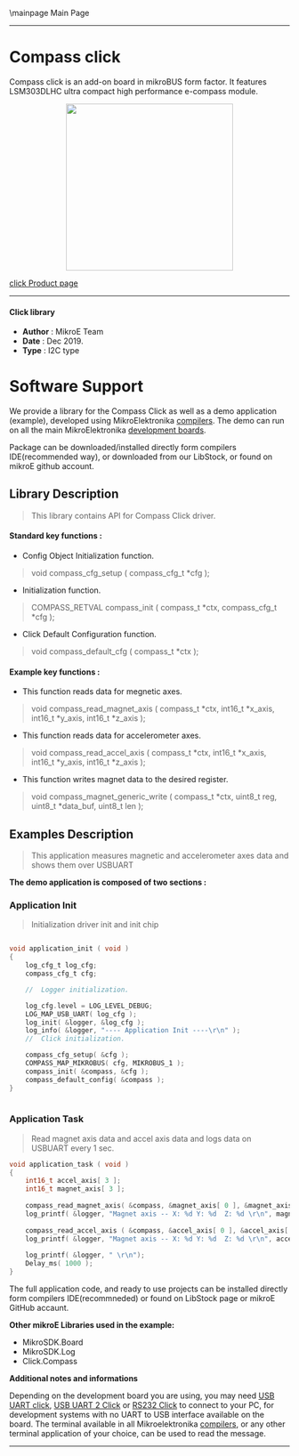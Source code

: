 \mainpage Main Page
 
 

---
# Compass click

Compass click is an add-on board in mikroBUS form factor. It features LSM303DLHC ultra compact high performance e-compass module.

<p align="center">
  <img src="https://download.mikroe.com/images/click_for_ide/compass_click.png" height=300px>
</p>


[click Product page](https://www.mikroe.com/compass-click)

---


#### Click library 

- **Author**        : MikroE Team
- **Date**          : Dec 2019.
- **Type**          : I2C type


# Software Support

We provide a library for the Compass Click 
as well as a demo application (example), developed using MikroElektronika 
[compilers](https://shop.mikroe.com/compilers). 
The demo can run on all the main MikroElektronika [development boards](https://shop.mikroe.com/development-boards).

Package can be downloaded/installed directly form compilers IDE(recommended way), or downloaded from our LibStock, or found on mikroE github account. 

## Library Description

> This library contains API for Compass Click driver.

#### Standard key functions :

- Config Object Initialization function.
> void compass_cfg_setup ( compass_cfg_t *cfg ); 
 
- Initialization function.
> COMPASS_RETVAL compass_init ( compass_t *ctx, compass_cfg_t *cfg );

- Click Default Configuration function.
> void compass_default_cfg ( compass_t *ctx );


#### Example key functions :

- This function reads data for megnetic axes.
> void compass_read_magnet_axis ( compass_t *ctx, int16_t *x_axis, int16_t *y_axis, int16_t *z_axis );
 
- This function reads data for accelerometer axes.
> void compass_read_accel_axis ( compass_t *ctx, int16_t *x_axis, int16_t *y_axis, int16_t *z_axis );

- This function writes magnet data to the desired register.
> void compass_magnet_generic_write ( compass_t *ctx, uint8_t reg, uint8_t *data_buf, uint8_t len );

## Examples Description

> This application measures magnetic and accelerometer axes data and shows them over USBUART

**The demo application is composed of two sections :**

### Application Init 

> Initialization driver init and init chip

```c

void application_init ( void )
{
    log_cfg_t log_cfg;
    compass_cfg_t cfg;

    //  Logger initialization.

    log_cfg.level = LOG_LEVEL_DEBUG;
    LOG_MAP_USB_UART( log_cfg );
    log_init( &logger, &log_cfg );
    log_info( &logger, "---- Application Init ----\r\n" );
    //  Click initialization.

    compass_cfg_setup( &cfg );
    COMPASS_MAP_MIKROBUS( cfg, MIKROBUS_1 );
    compass_init( &compass, &cfg );
    compass_default_config( &compass );
}
  
```

### Application Task

> Read magnet axis data and accel axis data and logs data on USBUART every 1 sec. 

```c
void application_task ( void )
{
    int16_t accel_axis[ 3 ];
    int16_t magnet_axis[ 3 ];
    
    compass_read_magnet_axis( &compass, &magnet_axis[ 0 ], &magnet_axis[ 1 ], &magnet_axis[ 2 ] );
    log_printf( &logger, "Magnet axis -- X: %d Y: %d  Z: %d \r\n", magnet_axis[ 0 ], magnet_axis[ 1 ], magnet_axis[ 2 ] );
  
    compass_read_accel_axis ( &compass, &accel_axis[ 0 ], &accel_axis[ 1 ], &accel_axis[ 2 ] );
    log_printf( &logger, "Magnet axis -- X: %d Y: %d  Z: %d \r\n", accel_axis[ 0 ], accel_axis[ 1 ], accel_axis[ 2 ] );
   
    log_printf( &logger, " \r\n");
    Delay_ms( 1000 );
}
```

The full application code, and ready to use projects can be  installed directly form compilers IDE(recommneded) or found on LibStock page or mikroE GitHub accaunt.

**Other mikroE Libraries used in the example:** 

- MikroSDK.Board
- MikroSDK.Log
- Click.Compass

**Additional notes and informations**

Depending on the development board you are using, you may need 
[USB UART click](https://shop.mikroe.com/usb-uart-click), 
[USB UART 2 Click](https://shop.mikroe.com/usb-uart-2-click) or 
[RS232 Click](https://shop.mikroe.com/rs232-click) to connect to your PC, for 
development systems with no UART to USB interface available on the board. The 
terminal available in all Mikroelektronika 
[compilers](https://shop.mikroe.com/compilers), or any other terminal application 
of your choice, can be used to read the message.



---
